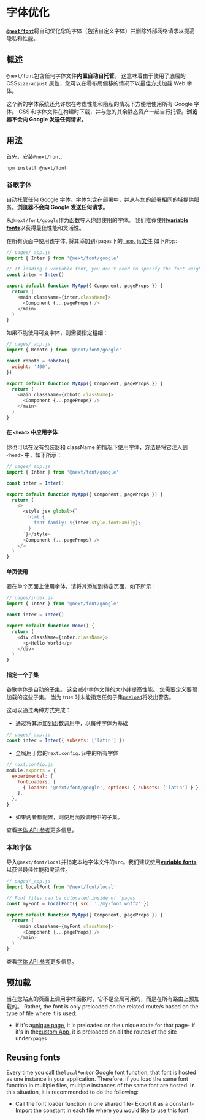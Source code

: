 # 字体优化

[**`@next/font`**](/docs/guide/api-reference/next/font)将自动优化您的字体（包括自定义字体）并删除外部网络请求以提高隐私和性能。

## 概述

`@next/font`包含任何字体文件**内置自动自托管**。 这意味着由于使用了底层的 CSS`size-adjust` 属性，您可以在零布局偏移的情况下以最佳方式加载 Web 字体。

这个新的字体系统还允许您在考虑性能和隐私的情况下方便地使用所有 Google 字体。 CSS 和字体文件在构建时下载，并与您的其余静态资产一起自行托管。**浏览器不会向 Google 发送任何请求。**

## 用法

首先，安装`@next/font`:

```bash
npm install @next/font
```

### 谷歌字体

自动托管任何 Google 字体。字体包含在部署中，并从与您的部署相同的域提供服务。**浏览器不会向 Google 发送任何请求。**

从`@next/font/google`作为函数导入你想使用的字体。 我们推荐使用[**variable fonts**](https://fonts.google.com/variablefonts)以获得最佳性能和灵活性。

在所有页面中使用该字体, 将其添加到`/pages`下的[`_app.js`文件](/docs/guide/advanced-features/custom-app) 如下所示:

```js
// pages/_app.js
import { Inter } from '@next/font/google'

// If loading a variable font, you don't need to specify the font weight
const inter = Inter()

export default function MyApp({ Component, pageProps }) {
  return (
    <main className={inter.className}>
      <Component {...pageProps} />
    </main>
  )
}
```

如果不能使用可变字体，则需要指定粗细：

```js
// pages/_app.js
import { Roboto } from '@next/font/google'

const roboto = Roboto({
  weight: '400',
})

export default function MyApp({ Component, pageProps }) {
  return (
    <main className={roboto.className}>
      <Component {...pageProps} />
    </main>
  )
}
```

#### 在 `<head>` 中应用字体

你也可以在没有包装器和 className 的情况下使用字体，方法是将它注入到 `<head>` 中，如下所示：

```js
// pages/_app.js
import { Inter } from '@next/font/google'

const inter = Inter()

export default function MyApp({ Component, pageProps }) {
  return (
    <>
      <style jsx global>{`
        html {
          font-family: ${inter.style.fontFamily};
        }
      `}</style>
      <Component {...pageProps} />
    </>
  )
}
```

#### 单页使用

要在单个页面上使用字体，请将其添加到特定页面，如下所示：

```js
// pages/index.js
import { Inter } from '@next/font/google'

const inter = Inter()

export default function Home() {
  return (
    <div className={inter.className}>
      <p>Hello World</p>
    </div>
  )
}
```

#### 指定一个子集

谷歌字体是自动的[子集](https://fonts.google.com/knowledge/glossary/subsetting)。 这会减小字体文件的大小并提高性能。 您需要定义要预加载的这些子集。 当为 true 时未能指定任何子集[`preload`](/docs/guide/api-reference/next/font#preload)将发出警告。

这可以通过两种方式完成：

- 通过将其添加到函数调用中，以每种字体为基础
```js
// pages/_app.js
const inter = Inter({ subsets: ['latin'] })
```
- 全局用于您的`next.config.js`中的所有字体
```js
// next.config.js
module.exports = {
  experimental: {
    fontLoaders: [
      { loader: '@next/font/google', options: { subsets: ['latin'] } },
    ],
  },
}
```
- 如果两者都配置，则使用函数调用中的子集。

查看[字体 API 参考](/docs/api-reference/next/font#nextfontgoogle)更多信息。

### 本地字体

导入`@next/font/local`并指定本地字体文件的`src`。我们建议使用[**variable fonts**](https://fonts.google.com/variablefonts)以获得最佳性能和灵活性。

```js
// pages/_app.js
import localFont from '@next/font/local'

// Font files can be colocated inside of `pages`
const myFont = localFont({ src: './my-font.woff2' })

export default function MyApp({ Component, pageProps }) {
  return (
    <main className={myFont.className}>
      <Component {...pageProps} />
    </main>
  )
}
```

查看[字体 API 参考](/docs/guide/api-reference/next/font#nextfontlocal)更多信息。

## 预加载

当在您站点的页面上调用字体函数时，它不是全局可用的，而是在所有路由上预加载的。 Rather, the font is only preloaded on the related route/s based on the type of file where it is used:

- if it's a[unique page](/docs/guide/basic-features/pages), it is preloaded on the unique route for that page- if it's in the[custom App](/docs/guide/advanced-features/custom-app), it is preloaded on all the routes of the site under`/pages`

## Reusing fonts

Every time you call the`localFont`or Google font function, that font is hosted as one instance in your application. Therefore, if you load the same font function in multiple files, multiple instances of the same font are hosted. In this situation, it is recommended to do the following:

- Call the font loader function in one shared file- Export it as a constant- Import the constant in each file where you would like to use this font




